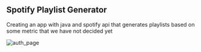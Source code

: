 ## Spotify Playlist Generator
Creating an app with java and spotify api that generates playlists based on some metric that we have not decided yet

![auth_page](https://github.com/williamtnguyen/spotify-playlist-generator/blob/master/readme_photos/authentication.png)
